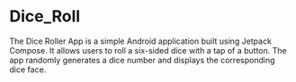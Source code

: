 # Dice_Roll
The Dice Roller App is a simple Android application built using Jetpack Compose. It allows users to roll a six-sided dice with a tap of a button. The app randomly generates a dice number and displays the corresponding dice face.
